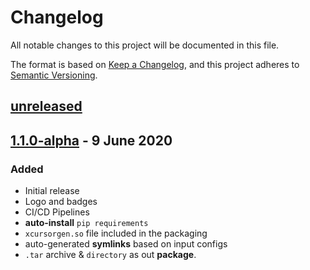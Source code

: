 # Changelog

All notable changes to this project will be documented in this file.

The format is based on [Keep a Changelog](https://keepachangelog.com/en/1.0.0/),
and this project adheres to [Semantic Versioning](https://semver.org/spec/v2.0.0.html).

## [unreleased]

## [1.1.0-alpha] - 9 June 2020

### Added

- Initial release
- Logo and badges
- CI/CD Pipelines
- **auto-install** `pip requirements`
- `xcursorgen.so` file included in the packaging
- auto-generated **symlinks** based on input configs
- `.tar` archive & `directory` as out **package**.

[unreleased]: https://github.com/KaizIqbal/clickgen/compare/1.1.3-alpha...master
[1.1.0-alpha]: https://github.com/kaiziqbal/clickgen/releases/tag/1.1.0-alpha
